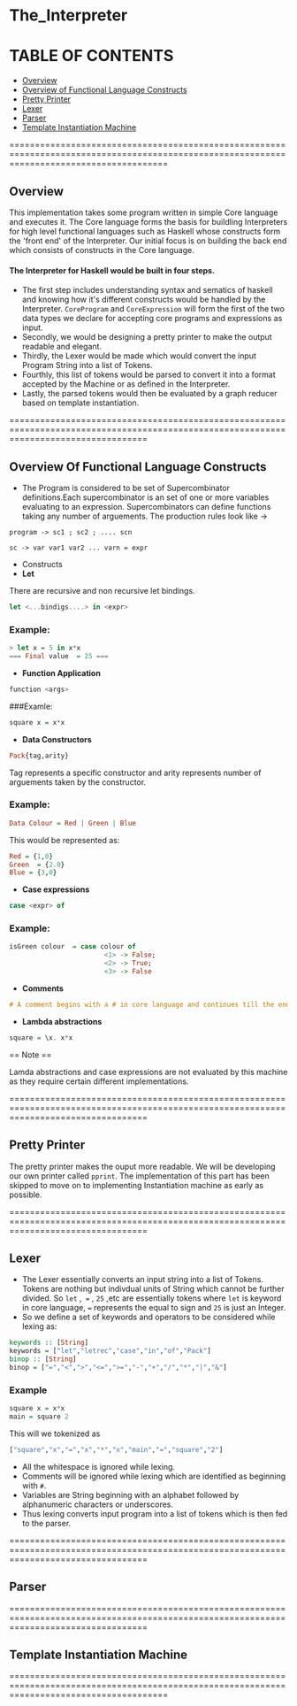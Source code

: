 # The_Interpreter

# TABLE OF CONTENTS
- [Overview](#overview)
- [Overview of Functional Language Constructs](#overview-of-functional-language-constructs)
- [Pretty Printer](#pretty-printer)
- [Lexer](#lexer)
- [Parser](#parser)
- [Template Instantiation Machine](#template-instantiation-machine)

===========================================================================================================================================
## Overview 

This implementation takes some program written in simple Core language and executes it. The Core language forms the basis for buildling Interpreters for high level functional languages such as Haskell whose constructs form the 'front end' of the Interpreter. Our initial focus is on building the back end which consists of constructs in the Core language. 

#### The Interpreter for Haskell would be built in four steps.

- The first step includes understanding syntax and sematics of haskell and knowing how it's different constructs would be handled by  the Interpreter. `CoreProgram` and `CoreExpression` will form the first of the two data types we declare for accepting core programs and expressions as input.
- Secondly, we would be designing a pretty printer to make the output readable and elegant.
- Thirdly, the Lexer would be made which would convert the input Program String into a list of Tokens.
- Fourthly, this list of tokens would be parsed to convert it into a format accepted by the Machine or as defined in the Interpreter.
- Lastly, the parsed tokens would then be evaluated by a graph reducer based on template instantiation.


=======================================================================================================================================
## Overview Of Functional Language Constructs

- The Program is considered to be set of Supercombinator definitions.Each supercombinator is an set of one or more variables evaluating to an expression. Supercombinators can define functions taking any number of arguements. The production rules look like -> 

`program -> sc1 ; sc2 ; .... scn`

`sc -> var var1 var2 ... varn = expr`
- Constructs 
 - **Let**
  
  There are recursive and non recursive let bindings.
  
  ```haskell
  let <...bindigs....> in <expr>
  ```
  ### Example:
  ```haskell
  > let x = 5 in x*x
  === Final value  = 25 ===
  ```
 - **Function Application**
  ```haskell
  function <args>
  ```
  ###Examle:
  ```haskell
  square x = x*x
  ```
 - **Data Constructors** 
  ```haskell
  Pack{tag,arity}
  ```
  Tag represents a specific constructor and arity represents number of arguements taken by the constructor.
  
  ### Example:
  ```haskell
  Data Colour = Red | Green | Blue 
  ```
  This would be represented as:
  ```haskell
  Red = {1,0}
  Green  = {2.0}
  Blue = {3,0}
  ```
 - **Case expressions**
  ```haskell
  case <expr> of
  ```
  ### Example:
  ```haskell
  isGreen colour  = case colour of 
                          <1> -> False;
                          <2> -> True;
                          <3> -> False
  ```
 - **Comments**
  ```haskell
  # A comment begins with a # in core language and continues till the end of line. (No multiline comments)
  ```
 - **Lambda abstractions**
  ```haskell
  square = \x. x*x
  ```
  
== Note == 

Lamda abstractions and case expressions are not evaluated by this machine as they require certain different implementations.

=======================================================================================================================================
## Pretty Printer

The pretty printer makes the ouput more readable. We will be developing our own printer called ``pprint``. The implementation of this part has been skipped to move on to implementing Instantiation machine as early as possible.

=======================================================================================================================================
## Lexer

- The Lexer essentially converts an input string into a list of Tokens. Tokens are nothing but indivdual units of String which cannot be further divided. So `let` ,` =` , `25` ,etc are essentially tokens where `let` is keyword in core language, `=` represents the equal to sign and `25` is just an Integer.   
- So we define a set of keywords and operators to be considered while lexing as:
 
 ```haskell
 keywords :: [String]
 keywords = ["let","letrec","case","in","of","Pack"]
 binop :: [String]
 binop = ["=","<",">","<=",">=","-","+","/","*","|","&"]
 ```
 ### Example
 
 ```haskell
 square x = x*x
 main = square 2
 ```
 This will we tokenized as
 
 ```haskell
 ["square","x","=","x","*","x","main","=","square","2"]
 ```
- All the whitespace is ignored while lexing.
- Comments will be ignored while lexing which are identified as beginning with `#`.
- Variables are String beginning with an alphabet followed by alphanumeric characters or underscores.
- Thus lexing converts input program into a list of tokens which is then fed to the parser.

=======================================================================================================================================
## Parser

=======================================================================================================================================
## Template Instantiation Machine

===========================================================================================================================================

